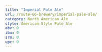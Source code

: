 ```yaml
---
title: "Imperial Pale Ale"
url: /route-66-brewery/imperial-pale-ale/
category: North American Ale
style: American-Style Pale Ale
abv: 0
ibu: 0
srm: 0
upc: 0
---
```


